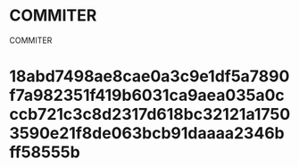 # COMMITER
COMMITER






# 18abd7498ae8cae0a3c9e1df5a7890f7a982351f419b6031ca9aea035a0cccb721c3c8d2317d618bc32121a17503590e21f8de063bcb91daaaa2346bff58555b
